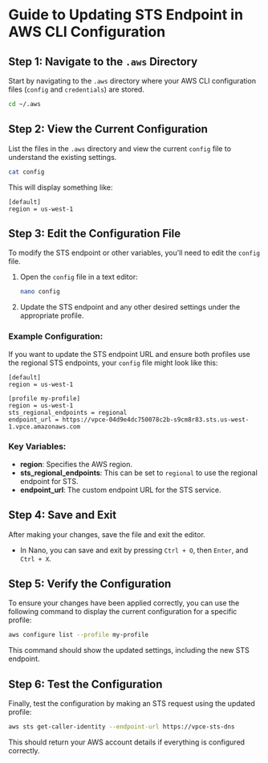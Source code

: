 # Guide to Updating STS Endpoint in AWS CLI Configuration

## Step 1: Navigate to the `.aws` Directory

Start by navigating to the `.aws` directory where your AWS CLI configuration files (`config` and `credentials`) are stored.

```bash
cd ~/.aws
```

## Step 2: View the Current Configuration

List the files in the `.aws` directory and view the current `config` file to understand the existing settings.

```bash
cat config
```

This will display something like:

```plaintext
[default]
region = us-west-1
```

## Step 3: Edit the Configuration File

To modify the STS endpoint or other variables, you'll need to edit the `config` file.

1. Open the `config` file in a text editor:

    ```bash
    nano config
    ```

2. Update the STS endpoint and any other desired settings under the appropriate profile.

### Example Configuration:

If you want to update the STS endpoint URL and ensure both profiles use the regional STS endpoints, your `config` file might look like this:

```plaintext
[default]
region = us-west-1

[profile my-profile]
region = us-west-1
sts_regional_endpoints = regional
endpoint_url = https://vpce-04d9e4dc750078c2b-s9cm8r83.sts.us-west-1.vpce.amazonaws.com
```

### Key Variables:
- **region**: Specifies the AWS region.
- **sts_regional_endpoints**: This can be set to `regional` to use the regional endpoint for STS.
- **endpoint_url**: The custom endpoint URL for the STS service.

## Step 4: Save and Exit

After making your changes, save the file and exit the editor.

- In Nano, you can save and exit by pressing `Ctrl + O`, then `Enter`, and `Ctrl + X`.

## Step 5: Verify the Configuration

To ensure your changes have been applied correctly, you can use the following command to display the current configuration for a specific profile:

```bash
aws configure list --profile my-profile
```

This command should show the updated settings, including the new STS endpoint.

## Step 6: Test the Configuration

Finally, test the configuration by making an STS request using the updated profile:

```bash
aws sts get-caller-identity --endpoint-url https://vpce-sts-dns
```

This should return your AWS account details if everything is configured correctly.
